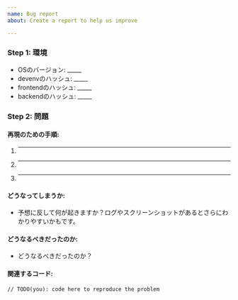 ```yaml
---
name: Bug report
about: Create a report to help us improve

---
```


<!-- あくまでテンプレートなので必ずしもすべての項目を埋めなくてよい -->

### Step 1: 環境

<!-- ./scripts/report.sh で生成できます -->
  * OSのバージョン: _____
  * devenvのハッシュ: _____
  * frontendのハッシュ: _____
  * backendのハッシュ: _____
  
### Step 2: 問題

#### 再現のための手順:

  1. _____
  2. _____
  3. _____
  
#### どうなってしまうか:

  * 予想に反して何が起きますか？ログやスクリーンショットがあるとさらにわかりやすいかもです。
  
#### どうなるべきだったのか:

  * どうなるべきだったのか？
  
#### 関連するコード:

  ```
  // TODO(you): code here to reproduce the problem
  ```
